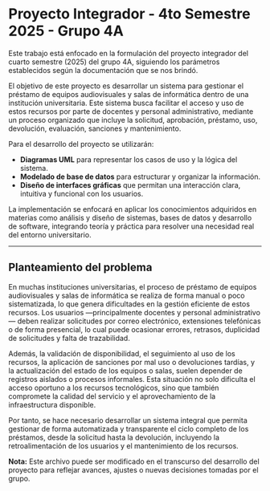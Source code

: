 # Proyecto Integrador - 4to Semestre 2025 - Grupo 4A

Este trabajo está enfocado en la formulación del proyecto integrador del cuarto semestre (2025) del grupo 4A, siguiendo los parámetros establecidos según la documentación que se nos brindó.

El objetivo de este proyecto es desarrollar un sistema para gestionar el préstamo de equipos audiovisuales y salas de informática dentro de una institución universitaria. Este sistema busca facilitar el acceso y uso de estos recursos por parte de docentes y personal administrativo, mediante un proceso organizado que incluye la solicitud, aprobación, préstamo, uso, devolución, evaluación, sanciones y mantenimiento.

Para el desarrollo del proyecto se utilizarán:

- **Diagramas UML** para representar los casos de uso y la lógica del sistema.
- **Modelado de base de datos** para estructurar y organizar la información.
- **Diseño de interfaces gráficas** que permitan una interacción clara, intuitiva y funcional con los usuarios.

La implementación se enfocará en aplicar los conocimientos adquiridos en materias como análisis y diseño de sistemas, bases de datos y desarrollo de software, integrando teoría y práctica para resolver una necesidad real del entorno universitario.

---
## Planteamiento del problema

En muchas instituciones universitarias, el proceso de préstamo de equipos audiovisuales y salas de informática se realiza de forma manual o poco sistematizada, lo que genera dificultades en la gestión eficiente de estos recursos. Los usuarios —principalmente docentes y personal administrativo— deben realizar solicitudes por correo electrónico, extensiones telefónicas o de forma presencial, lo cual puede ocasionar errores, retrasos, duplicidad de solicitudes y falta de trazabilidad.

Además, la validación de disponibilidad, el seguimiento al uso de los recursos, la aplicación de sanciones por mal uso o devoluciones tardías, y la actualización del estado de los equipos o salas, suelen depender de registros aislados o procesos informales. Esta situación no solo dificulta el acceso oportuno a los recursos tecnológicos, sino que también compromete la calidad del servicio y el aprovechamiento de la infraestructura disponible.

Por tanto, se hace necesario desarrollar un sistema integral que permita gestionar de forma automatizada y transparente el ciclo completo de los préstamos, desde la solicitud hasta la devolución, incluyendo la retroalimentación de los usuarios y el mantenimiento de los recursos.


**Nota:** Este archivo puede ser modificado en el transcurso del desarrollo del proyecto para reflejar avances, ajustes o nuevas decisiones tomadas por el grupo.
